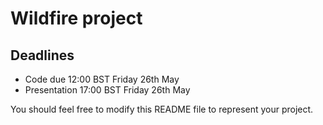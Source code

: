 # Wildfire project

## Deadlines

- Code due 12:00 BST Friday 26th May
- Presentation 17:00 BST Friday 26th May

You should feel free to modify this README file to represent your project.